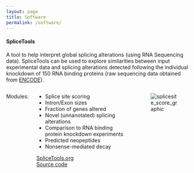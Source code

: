 ```yaml
---
layout: page
title: Software
permalink: /software/
---
```


<div class="content">

<h4>SpliceTools</h4>
<p>A tool to help interpret global splicing alterations (using RNA Sequencing data). SpliceTools can be used to explore similarities between input experimental data and splicing alterations detected following the individual knockdown of 150  RNA binding proteins (raw sequencing data obtained from <a href="https://www.encodeproject.org/">ENCODE</a>). </p>

<div class="columns">

<p>  
Modules:
  <div class="column">
<ul>
  <li>Splice site scoring</li>
  <li>Intron/Exon sizes</li>
  <li>Fraction of genes altered</li>
  <li>Novel (unnanotated) splicing alterations</li>
  <li>Comparison to RNA binding protein knockdown experiments</li>
  <li>Predicted neopeptides</li>
  <li>Nonsense-mediated decay</li>
</ul>
</p>

<p>
<a href="https://splicetools.org">SpliceTools.org</a><br>
<i class="fa fa-github"></i><a href="https://github.com/flemingtonlab/SpliceTools"> Source code</a>
</p>
</div>

<div class="column">
<figure>
<img alt="splicesite_score_graphic" src="https://github.com/ungerleiderlab/ungerleiderlab.github.io/assets/174884808/6374c882-db32-4dde-b4b0-b799316ef4c2"/>
</figure>

</div>
</div>
</div>
